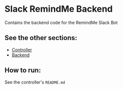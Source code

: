 # Slack RemindMe Backend

Contains the backend code for the RemindMe Slack Bot

## See the other sections:

-   [Controller](https://github.com/Samathingamajig/slack-remindme-controller)
-   [Backend](https://github.com/Samathingamajig/slack-remindme-backend)

## How to run:

See the controller's `README.md`

